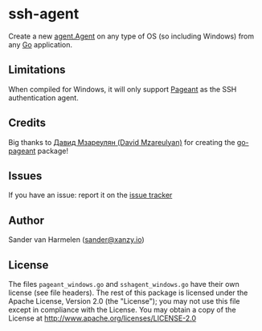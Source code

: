 # ssh-agent

Create a new [agent.Agent](https://godoc.org/golang.org/x/crypto/ssh/agent#Agent) on any type of OS (so including Windows) from any [Go](https://golang.org) application.

## Limitations

When compiled for Windows, it will only support [Pageant](http://the.earth.li/~sgtatham/putty/0.66/htmldoc/Chapter9.html#pageant) as the SSH authentication agent.

## Credits

Big thanks to [Давид Мзареулян (David Mzareulyan)](https://github.com/davidmz) for creating the [go-pageant](https://github.com/davidmz/go-pageant) package!

## Issues

If you have an issue: report it on the [issue tracker](https://github.com/xanzy/ssh-agent/issues)

## Author

Sander van Harmelen (<sander@xanzy.io>)

## License

The files `pageant_windows.go` and `sshagent_windows.go` have their own license (see file headers). The rest of this package is licensed under the Apache License, Version 2.0 (the "License"); you may not use this file except in compliance with the License. You may obtain a copy of the License at <http://www.apache.org/licenses/LICENSE-2.0>
